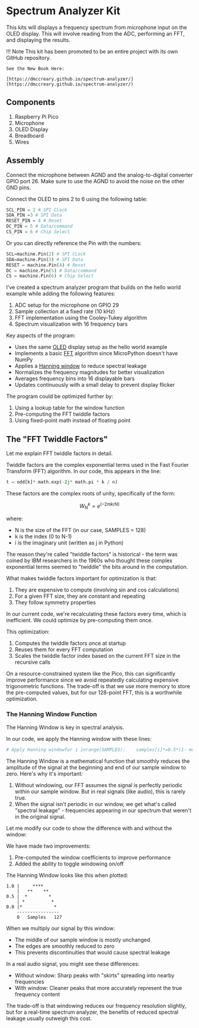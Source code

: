 # Spectrum Analyzer Kit

This kits will displays a frequency spectrum from microphone input on the OLED display. This will involve reading from the ADC, performing an FFT, and displaying the results.

!!! Note
    This kit has been promoted to be an entire
    project with its own GitHub repository.

    See the New Book Here:
    
    [https://dmccreary.github.io/spectrum-analyzer/](https://dmccreary.github.io/spectrum-analyzer/)

## Components

1. Raspberry Pi Pico
2. Microphone
3. OLED Display
4. Breadboard
5. Wires

## Assembly

Connect the microphone between AGND and the analog-to-digital converter GPIO port 26.
Make sure to use the AGND to avoid the noise on the other GND pins.

Connect the OLED to pins 2 to 6 using the following table:

```python
SCL_PIN = 2 # SPI CLock
SDA_PIN =3 # SPI Data
RESET_PIN = 4 # Reset
DC_PIN = 5 # Data/command
CS_PIN = 6 # Chip Select
```

Or you can directly reference the Pin with the numbers:

```python
SCL=machine.Pin(2) # SPI CLock
SDA=machine.Pin(3) # SPI Data
RESET = machine.Pin(4) # Reset
DC = machine.Pin(5) # Data/command
CS = machine.Pin(6) # Chip Select
```


I've created a spectrum analyzer program that builds on the hello world example while adding the following features:

1.  ADC setup for the microphone on GPIO 29
2.  Sample collection at a fixed rate (10 kHz)
3.  FFT implementation using the Cooley-Tukey algorithm
4.  Spectrum visualization with 16 frequency bars

Key aspects of the program:

-   Uses the same [OLED]() display setup as the hello world example
-   Implements a basic [FFT]() algorithm since MicroPython doesn't have NumPy
-   Applies a [Hanning window]() to reduce spectral leakage
-   Normalizes the frequency magnitudes for better visualization
-   Averages frequency bins into 16 displayable bars
-   Updates continuously with a small delay to prevent display flicker

The program could be optimized further by:

1.  Using a lookup table for the window function
2.  Pre-computing the FFT twiddle factors
3.  Using fixed-point math instead of floating point



## The "FFT Twiddle Factors"

Let me explain FFT twiddle factors in detail.

Twiddle factors are the complex exponential terms used in the Fast Fourier Transform (FFT) algorithm. In our code, this appears in the line:

```python
t = odd[k]* math.exp(-2j* math.pi * k / n)
```

These factors are the complex roots of unity, specifically of the form:

$$
W_N^k = e^(-2πik/N)
$$

where:

-   N is the size of the FFT (in our case, SAMPLES = 128)
-   k is the index (0 to N-1)
-   i is the imaginary unit (written as j in Python)

The reason they're called "twiddle factors" is historical - the term was coined by IBM researchers in the 1960s who thought these complex exponential terms seemed to "twiddle" the bits around in the computation.

What makes twiddle factors important for optimization is that:

1.  They are expensive to compute (involving sin and cos calculations)
2.  For a given FFT size, they are constant and repeating
3.  They follow symmetry properties

In our current code, we're recalculating these factors every time, which is inefficient. We could optimize by pre-computing them once.

This optimization:

1.  Computes the twiddle factors once at startup
2.  Reuses them for every FFT computation
3.  Scales the twiddle factor index based on the current FFT size in the recursive calls

On a resource-constrained system like the Pico, this can significantly improve performance since we avoid repeatedly calculating expensive trigonometric functions. The trade-off is that we use more memory to store the pre-computed values, but for our 128-point FFT, this is a worthwhile optimization.

### The Hanning Window Function

The Hanning Window is key in spectral analysis.

In our code, we apply the Hanning window with these lines:

```python
# Apply Hanning windowfor i inrange(SAMPLES):    samples[i]*=0.5*(1- math.cos(2* math.pi * i /(SAMPLES -1)))`
```

The Hanning Window is a mathematical function that smoothly reduces the amplitude of the signal at the beginning and end of our sample window to zero. Here's why it's important:

1.  Without windowing, our FFT assumes the signal is perfectly periodic within our sample window. But in real signals (like audio), this is rarely true.
2.  When the signal isn't periodic in our window, we get what's called "spectral leakage" - frequencies appearing in our spectrum that weren't in the original signal.

Let me modify our code to show the difference with and without the window:


We have made two improvements:

1.  Pre-computed the window coefficients to improve performance
2.  Added the ability to toggle windowing on/off

The Hanning Window looks like this when plotted:

```
1.0 |     ****
    |   **    **
0.5 |  *        *
    | *          *
0.0 |*            *
    ----------------
    0   Samples   127
```

When we multiply our signal by this window:

-   The middle of our sample window is mostly unchanged
-   The edges are smoothly reduced to zero
-   This prevents discontinuities that would cause spectral leakage

In a real audio signal, you might see these differences:

-   Without window: Sharp peaks with "skirts" spreading into nearby frequencies
-   With window: Cleaner peaks that more accurately represent the true frequency content

The trade-off is that windowing reduces our frequency resolution slightly, but for a real-time spectrum analyzer, the benefits of reduced spectral leakage usually outweigh this cost.



